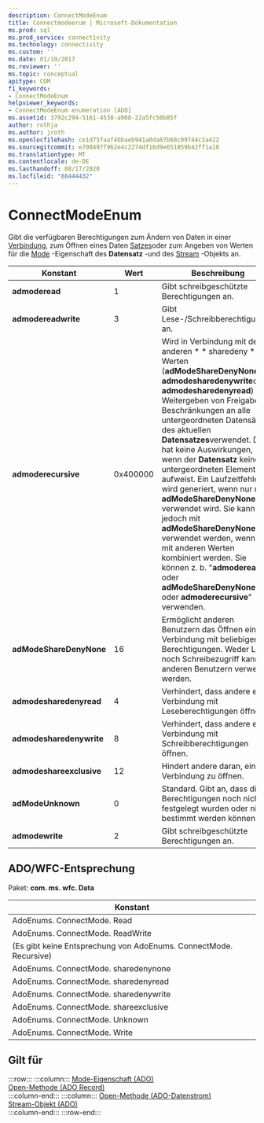 ```yaml
---
description: ConnectModeEnum
title: Connectmodeerum | Microsoft-Dokumentation
ms.prod: sql
ms.prod_service: connectivity
ms.technology: connectivity
ms.custom: ''
ms.date: 01/19/2017
ms.reviewer: ''
ms.topic: conceptual
apitype: COM
f1_keywords:
- ConnectModeEnum
helpviewer_keywords:
- ConnectModeEnum enumeration [ADO]
ms.assetid: 3792c294-5161-4538-a908-22a5fc50b85f
author: rothja
ms.author: jroth
ms.openlocfilehash: ce1d75faaf4bbaeb941a0da87b68c09744c2a422
ms.sourcegitcommit: e700497f962e4c2274df16d9e651059b42ff1a10
ms.translationtype: MT
ms.contentlocale: de-DE
ms.lasthandoff: 08/17/2020
ms.locfileid: "88444432"
---
```

# <a name="connectmodeenum"></a>ConnectModeEnum
Gibt die verfügbaren Berechtigungen zum Ändern von Daten in einer [Verbindung](../../../ado/reference/ado-api/connection-object-ado.md), zum Öffnen eines Daten [Satzes](../../../ado/reference/ado-api/record-object-ado.md)oder zum Angeben von Werten für die [Mode](../../../ado/reference/ado-api/mode-property-ado.md) -Eigenschaft des **Datensatz** -und des [Stream](../../../ado/reference/ado-api/stream-object-ado.md) -Objekts an.  
  
|Konstant|Wert|Beschreibung|  
|--------------|-----------|-----------------|  
|**admoderead**|1|Gibt schreibgeschützte Berechtigungen an.|  
|**admodereadwrite**|3|Gibt Lese-/Schreibberechtigungen an.|  
|**admoderecursive**|0x400000|Wird in Verbindung mit den anderen * \* sharedeny \* * -Werten (**adModeShareDenyNone**, **admodesharedenywrite**oder **admodesharedenyread**) zum Weitergeben von Freigabe Beschränkungen an alle untergeordneten Datensätze des aktuellen **Datensatzes**verwendet. Dies hat keine Auswirkungen, wenn der **Datensatz** keine untergeordneten Elemente aufweist. Ein Laufzeitfehler wird generiert, wenn nur mit **adModeShareDenyNone** verwendet wird. Sie kann jedoch mit **adModeShareDenyNone** verwendet werden, wenn Sie mit anderen Werten kombiniert werden. Sie können z. b. "**admoderead** oder **adModeShareDenyNone** oder **admoderecursive**" verwenden.|  
|**adModeShareDenyNone**|16|Ermöglicht anderen Benutzern das Öffnen einer Verbindung mit beliebigen Berechtigungen. Weder Lese-noch Schreibezugriff kann anderen Benutzern verweigert werden.|  
|**admodesharedenyread**|4|Verhindert, dass andere eine Verbindung mit Leseberechtigungen öffnen.|  
|**admodesharedenywrite**|8|Verhindert, dass andere eine Verbindung mit Schreibberechtigungen öffnen.|  
|**admodeshareexclusive**|12|Hindert andere daran, eine Verbindung zu öffnen.|  
|**adModeUnknown**|0|Standard. Gibt an, dass die Berechtigungen noch nicht festgelegt wurden oder nicht bestimmt werden können.|  
|**admodewrite**|2|Gibt schreibgeschützte Berechtigungen an.|  
  
## <a name="adowfc-equivalent"></a>ADO/WFC-Entsprechung  
 Paket: **com. ms. wfc. Data**  
  
|Konstant|  
|--------------|  
|AdoEnums. ConnectMode. Read|  
|AdoEnums. ConnectMode. ReadWrite|  
|(Es gibt keine Entsprechung von AdoEnums. ConnectMode. Recursive)|  
|AdoEnums. ConnectMode. sharedenynone|  
|AdoEnums. ConnectMode. sharedenyread|  
|AdoEnums. ConnectMode. sharedenywrite|  
|AdoEnums. ConnectMode. shareexclusive|  
|AdoEnums. ConnectMode. Unknown|  
|AdoEnums. ConnectMode. Write|  
  
## <a name="applies-to"></a>Gilt für  

:::row:::
    :::column:::
        [Mode-Eigenschaft (ADO)](../../../ado/reference/ado-api/mode-property-ado.md)  
        [Open-Methode (ADO Record)](../../../ado/reference/ado-api/open-method-ado-record.md)  
    :::column-end:::
    :::column:::
        [Open-Methode (ADO-Datenstrom)](../../../ado/reference/ado-api/open-method-ado-stream.md)  
        [Stream-Objekt (ADO)](../../../ado/reference/ado-api/stream-object-ado.md)  
    :::column-end:::
:::row-end:::
